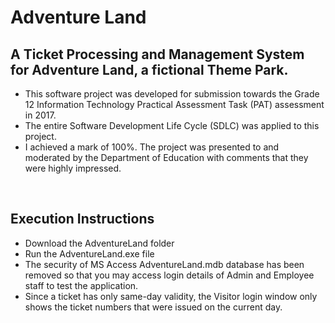 # Adventure Land

## A Ticket Processing and Management System for Adventure Land, a fictional Theme Park.

- This software project was developed for submission towards the Grade 12 Information Technology Practical Assessment Task (PAT) assessment in 2017. 
- The entire Software Development Life Cycle (SDLC) was applied to this project. 
- I achieved a mark of 100%. The project was presented to and moderated by the Department of Education with comments that they were highly impressed. 

<br>

## Execution Instructions
- Download the AdventureLand folder
- Run the AdventureLand.exe file
- The security of MS Access AdventureLand.mdb database has been removed so that you may access login details of Admin and Employee staff to test the application. 
- Since a ticket has only same-day validity, the Visitor login window only shows the ticket numbers that were issued on the current day.  
